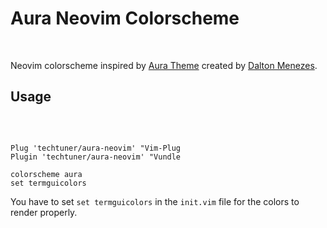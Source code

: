 # Aura Neovim Colorscheme
<br>

Neovim colorscheme inspired by [Aura Theme](https://github.com/daltonmenezes/aura-theme) created by [Dalton Menezes](https://github.com/daltonmenezes).



## Usage
<br>

```vim

Plug 'techtuner/aura-neovim' "Vim-Plug
Plugin 'techtuner/aura-neovim' "Vundle

colorscheme aura
set termguicolors

```

You have to set `set termguicolors` in the `init.vim` file for the colors to render properly.
<br>